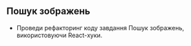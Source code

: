 ## Пошук зображень

- Проведи рефакторинг коду завдання Пошук зображень, використовуючи React-хуки.

